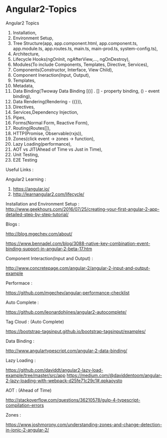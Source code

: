 # Angular2-Topics

Angular2 Topics

1. Installation,
2. Environment Setup,
3. Tree Structure(app, app.component.html, app.component.ts, app.module.ts, app.routes.ts, main.ts, main-prod.ts, system-config.ts),
4. Architecture,
5. Lifecycle Hooks(ngOnInit, ngAfterView,..., ngOnDestroy),
6. Modules(To include Components, Templates, Directive, Services),
7. Components(Constructor, Interface, View Child),
8. Component Ineraction(Input, Output),
9. Templates,
10. Metadata,
11. Data Binding(Twoway Data Binding [()] . [] - property binding, () - event binding),
12. Data Rendering(Rendering - {{}}),
13. Directives,
14. Services,Dependency Injection,
15. Pipes,
16. Forms(Normal Form, Reactive Form),
17. Routing(Routes[]),
18. HTTP(Promise, Observable(rxjs)),
19. Zones(click event -> zones -> function),
20. Lazy Loading(performance),
21. AOT vs JIT(Ahead of Time  vs Just in Time),
22. Unit Testing,
23. E2E Testing


Useful Links :

Angular2 Learning :
  1. https://angular.io/
  2. http://learnangular2.com/lifecycle/
  
Installation and Environment Setup :
http://www.geekhours.com/2016/07/25/creating-your-first-angular-2-app-detailed-step-by-step-tutorial/

Blogs :

http://blog.mgechev.com/about/ 

https://www.bennadel.com/blog/3088-native-key-combination-event-binding-support-in-angular-2-beta-17.htm

Component Interaction(Input and Output) :

http://www.concretepage.com/angular-2/angular-2-input-and-output-example

Performace :

https://github.com/mgechev/angular-performance-checklist
  
Auto Complete :

https://github.com/leonardohjines/angular2-autocomplete/
 
Tag Cloud : (Auto Complete)

https://bootstrap-tagsinput.github.io/bootstrap-tagsinput/examples/
 
Data Binding :

http://www.angulartypescript.com/angular-2-data-binding/
 
Lazy Loading :

https://github.com/daviddt/angular2-lazy-load-example/tree/master/src/app
https://medium.com/@daviddentoom/angular-2-lazy-loading-with-webpack-d25fe71c29c1#.qpkaoysto
 
AOT : (Ahead of Time)

http://stackoverflow.com/questions/36210578/gulp-4-typescript-compilation-errors 

Zones :

https://www.joshmorony.com/understanding-zones-and-change-detection-in-ionic-2-angular-2/
